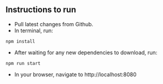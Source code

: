 ## Instructions to run

* Pull latest changes from Github.
* In terminal, run:
```
npm install
```
* After waiting for any new dependencies to download, run:
```
npm run start
```
* In your browser, navigate to http://localhost:8080


